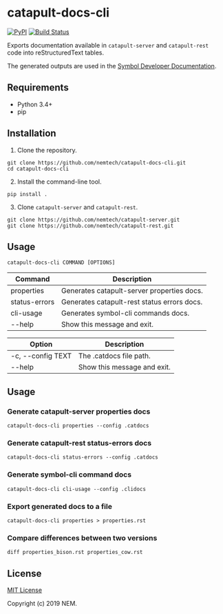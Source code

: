 # catapult-docs-cli

[![PyPI](https://img.shields.io/pypi/v/catapultdocscli)](https://pypi.org/project/catapultdocscli/)
[![Build Status](https://travis-ci.com/nemtech/catapult-docs-cli.svg?branch=master)](https://travis-ci.com/nemtech/catapult-docs-cli)

Exports documentation available in ``catapult-server`` and ``catapult-rest`` code into reStructuredText tables. 

The generated outputs are used in the [Symbol Developer Documentation](http://nemtech.github.io).

## Requirements

- Python 3.4+
- pip

## Installation

1. Clone the repository.

```
git clone https://github.com/nemtech/catapult-docs-cli.git
cd catapult-docs-cli
```

2. Install the command-line tool.

```
pip install .
```

3. Clone ``catapult-server`` and ``catapult-rest``.

```
git clone https://github.com/nemtech/catapult-server.git
git clone https://github.com/nemtech/catapult-rest.git
```

## Usage 
   
```  
catapult-docs-cli COMMAND [OPTIONS]
```

| Command               | Description                                         |
|-----------------------|-----------------------------------------------------|
| properties            | Generates catapult-server properties docs.          |
| status-errors         | Generates catapult-rest status errors docs.         |
| cli-usage             | Generates symbol-cli commands docs.                 |
| --help                | Show this message and exit.                         |


| Option                | Description                                         |
|-----------------------|-----------------------------------------------------|
| -c, --config TEXT     | The .catdocs file path.                             |
| --help                | Show this message and exit.                         |

## Usage
    
### Generate catapult-server properties docs

```
catapult-docs-cli properties --config .catdocs
```


### Generate catapult-rest status-errors docs

```
catapult-docs-cli status-errors --config .catdocs
```

### Generate symbol-cli command docs

```
catapult-docs-cli cli-usage --config .clidocs
```
    
### Export generated docs to a file

```
catapult-docs-cli properties > properties.rst
```

### Compare differences between two versions

```
diff properties_bison.rst properties_cow.rst
```

## License

[MIT License](LICENSE.md)

Copyright (c) 2019 NEM.
